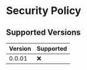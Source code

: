 # Security Policy

## Supported Versions

| Version | Supported          |
| ------- | ------------------ |
| 0.0.01   | :x: |
